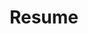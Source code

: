 ---
title: Resume
layout: cv
actions:
  - label: "Download my resume"
    icon: pdf
    url: "#pdf-asset"
---